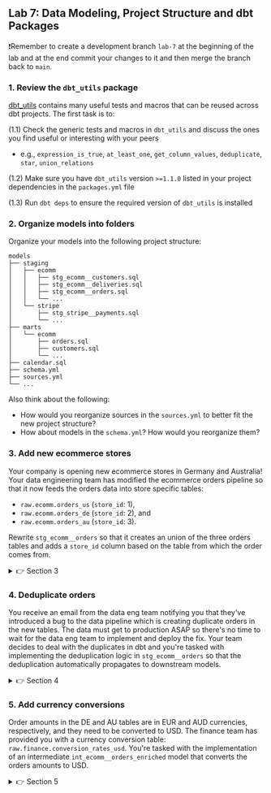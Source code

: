 ## Lab 7: Data Modeling, Project Structure and dbt Packages

❗Remember to create a development branch `lab-7` at the beginning of the lab and at the end commit your changes to it and then merge the branch back to `main`.

### 1. Review the `dbt_utils` package 

[dbt_utils](https://hub.getdbt.com/dbt-labs/dbt_utils/latest/) contains many useful tests and macros that can be reused across dbt projects. The first task is to:

(1.1) Check the generic tests and macros in `dbt_utils` and discuss the ones you find useful or interesting with your peers
    
* e.g., `expression_is_true`, `at_least_one`, `get_column_values`, `deduplicate`, `star`, `union_relations`

(1.2) Make sure you have `dbt_utils` version `>=1.1.0` listed in your project dependencies in the `packages.yml` file

(1.3) Run `dbt deps` to ensure the required version of `dbt_utils` is installed

### 2. Organize models into folders

Organize your models into the following project structure:

    models
    ├── staging
    │   ├── ecomm
    │   │   ├── stg_ecomm__customers.sql
    │   │   ├── stg_ecomm__deliveries.sql
    │   │   ├── stg_ecomm__orders.sql
    │   │   └── ...
    │   └── stripe
    │       ├── stg_stripe__payments.sql
    │       └── ...
    ├── marts
    │   └── ecomm
    │       ├── orders.sql
    │       ├── customers.sql
    │       └── ...
    ├── calendar.sql
    ├── schema.yml
    ├── sources.yml
    └── ...

Also think about the following:

* How would you reorganize sources in the `sources.yml` to better fit the new project structure?
* How about models in the `schema.yml`? How would you reorganize them?

### 3. Add new ecommerce stores

Your company is opening new ecommerce stores in Germany and Australia! Your data engineering team has modified the ecommerce orders pipeline so that it now feeds the orders data into store specific tables: 

* `raw.ecomm.orders_us` (`store_id`: 1),
* `raw.ecomm.orders_de` (`store_id`: 2), and
* `raw.ecomm.orders_au` (`store_id`: 3).

Rewrite `stg_ecomm__orders` so that it creates an union of the three orders tables and adds a `store_id` column based on the table from which the order comes from. 

<details>
  <summary>👉 Section 3</summary>

  (3.1) Add the three orders tables to your `sources.yml`

  (3.2) Refactor `stg_ecomm__orders` so that it combines the three orders tables using the `dbt_utils.union_relations` macro:

  ```sql
    with sources as (
        {{
            dbt_utils.union_relations(
                relations=[
                    ...
                ],
            )
        }}
    ),

    ...
  ```

  (3.3) Preview and inspect the compiled SQL of `stg_ecomm__orders`. How does the `dbt_utils.union_relations` macro differ from a manually constructed union?

  (3.4) Extract store country code from the `_dbt_source_relation` column and map it to the `store_id`
  ```sql
    store_codes as (
        select
            *,
            split_part(split_part(_dbt_source_relation, '.', 3), '_', 2) as store_code
        from sources
    ),

    store_ids as (
        select
            *,
            case
                when store_code = 'us' then 1
                when store_code = 'de' then 2
                when store_code = 'au' then 3
            end as store_id
        from store_codes
    ),

    renamed as (
        select
            *,
            id as order_id,
            created_at as ordered_at,
            status as order_status
        from store_ids
    ),

    ...
  ```
  (3.5) Ensure the model and its downstream depencies run successfully `dbt run -s stg_ecomm__orders+`

  (3.6) Add a `not_null` test for the `store_id` column in `stg_ecomm__orders` and run the tests: `dbt test -s stg_ecomm__orders+`. Note that the `stg_ecomm__orders` unique test is failing and we'll come to that in the next section of the lab.

</details>

### 4. Deduplicate orders

You receive an email from the data eng team notifying you that they've introduced a bug to the data pipeline which is creating duplicate orders in the new tables. The data must get to production ASAP so there's no time to wait for the data eng team to implement and deploy the fix. Your team decides to deal with the duplicates in dbt and you're tasked with implementing the deduplication logic in `stg_ecomm__orders` so that the deduplication automatically propagates to downstream models.

<details>
  <summary>👉 Section 4</summary>

(4.1) Find the duplicates using SQL:

```sql
select
    *
from analytics.dbt_<first_initial><last_name>.stg_ecomm__orders
where order_id in (
    select
        order_id
    from analytics.dbt_<first_initial><last_name>.stg_ecomm__orders
    group by 1
    having count(*) > 1
)
order by order_id
```

(4.2) Use the `dbt_utils.deduplicate` macro to deduplicate orders in `stg_ecomm__orders`. Which columns should you partition and group by?
```sql
deduplicated as (
    {{
        dbt_utils.deduplicate(
            relation='renamed',
            partition_by='<partition-by-column>',
            order_by='<order-by-column> desc'
        )
    }}
),

...
```

(4.3) Ensure the model and its downstream depencies run successfully: `dbt run -s stg_ecomm__orders+`

(4.4) Add a primary key test for `order_id` in `stg_ecomm__orders` and run the tests: `dbt test -s stg_ecomm__orders+`

</details>

### 5. Add currency conversions

Order amounts in the DE and AU tables are in EUR and AUD currencies, respectively, and they need to be converted to USD. The finance team has provided you with a currency conversion table: `raw.finance.conversion_rates_usd`. You're tasked with the implementation of an intermediate `int_ecomm__orders_enriched` model that converts the orders amounts to USD.


<details>
  <summary>👉 Section 5</summary>

(5.1) Add the `finance` source with the `conversion_rates_usd` table to `sources.yml`

(5.2) Create a `stg_finance__conversion_rates_usd` model in a `models/staging/finance` folder. Include a `conversion_rate_id` primary key using `dbt_utils.generate_surrogate_key`. Also, add tests for the primary key to `schema.yml`

```sql
with source as (
    select
        *
    from {{ source('finance', 'conversion_rates_usd') }}
),

final as (
    select
        {{ dbt_utils.generate_surrogate_key(["date_day", "currency"]) }} as conversion_rate_id,
        *
    from source
)

select
    *
from final
```

(5.3) Create a `int_ecomm__orders_enriched` model in the `models/intermediate/ecomm` folder that adds a `total_amount_usd` to `stg_ecomm__orders`

```sql
with orders as (
  select
    *
  from {{ ref('stg_ecomm__orders') }}
),

rates as (
    select
        *
    from {{ ref('stg_finance__conversion_rates_usd') }}
),

order_rates as (
  select
      orders.*,
      ... as rate_usd
  from orders
  left join rates on (
    ...
  )
),

final as (
    select
        *,
        total_amount * rate_usd as total_amount_usd
    from order_rates
)

select
    *
from final
```

(5.4) Add primary key and `total_amount_usd` `not_null` tests in the `schema.yml`

(5.4) Ensure the model and its upstream depencies run successfully: `dbt run -s +int_ecomm__orders_enriched`

(5.5) Run the tests: `dbt test -s +int_ecomm__orders_enriched`. Does the `total_amount_usd` `not_null` test fail? Why?

</details>
